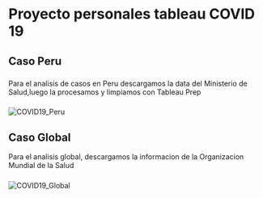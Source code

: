 # Proyecto personales tableau COVID 19
## Caso Peru  

###  
Para el analisis de casos en Peru descargamos la data del Ministerio de Salud,luego la procesamos y limpiamos con Tableau Prep  
###  
###  
![COVID19_Peru](https://user-images.githubusercontent.com/28151442/90969117-7ec34d80-e4ba-11ea-9a96-1120c947a832.JPG)  
  
## Caso Global 

Para el analisis global, descargamos la informacion de la Organizacion Mundial de la Salud
###

![COVID19_Global](https://user-images.githubusercontent.com/28151442/90969832-d5cd2080-e4c2-11ea-9176-3e99c74e4083.JPG)

